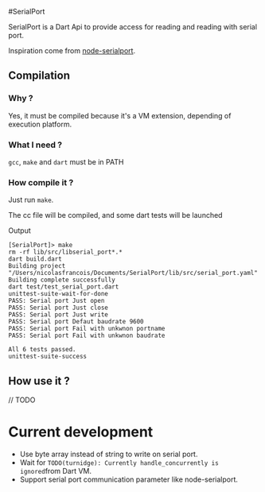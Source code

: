 #SerialPort


SerialPort is a Dart Api to provide access for reading and reading with serial port.

Inspiration come from [node-serialport](https://github.com/voodootikigod/node-serialport).

## Compilation

### Why ?

Yes, it must be compiled because it's a VM extension, depending of execution platform.

### What I need ?

`gcc`, `make` and `dart` must be in PATH

### How compile it ?

Just run `make`.

The cc file will be compiled, and some dart tests will be launched

Output

```
[SerialPort]> make
rm -rf lib/src/libserial_port*.*
dart build.dart
Building project "/Users/nicolasfrancois/Documents/SerialPort/lib/src/serial_port.yaml"
Building complete successfully
dart test/test_serial_port.dart
unittest-suite-wait-for-done
PASS: Serial port Just open
PASS: Serial port Just close
PASS: Serial port Just write
PASS: Serial port Defaut baudrate 9600
PASS: Serial port Fail with unkwnon portname
PASS: Serial port Fail with unkwnon baudrate

All 6 tests passed.
unittest-suite-success
```

## How use it ?

// TODO


# Current development

* Use byte array instead of string to write on serial port.
* Wait for `TODO(turnidge): Currently handle_concurrently is ignored`from Dart VM.
* Support serial port communication parameter like node-serialport.

